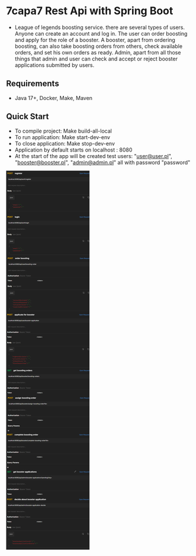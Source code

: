 # 7capa7 Rest Api with Spring Boot
* League of legends boosting service. there are several types of users. Anyone can create an account and log in. The user can order boosting and apply for the role of a booster. A booster, apart from ordering boosting, can also take boosting orders from others, check available orders, and set his own orders as ready. Admin, apart from all those things that admin and user can check and accept or reject booster applications submitted by users.

## Requirements
* Java 17+, Docker, Make, Maven

## Quick Start
* To compile project: Make build-all-local
* To run application: Make start-dev-env
* To close application: Make stop-dev-env
* Application by default starts on localhost : 8080
* At the start of the app will be created test users: "user@user.pl", "booster@booster.pl", "admin@admin.pl" all with password "password"

![postman](postman.png)
